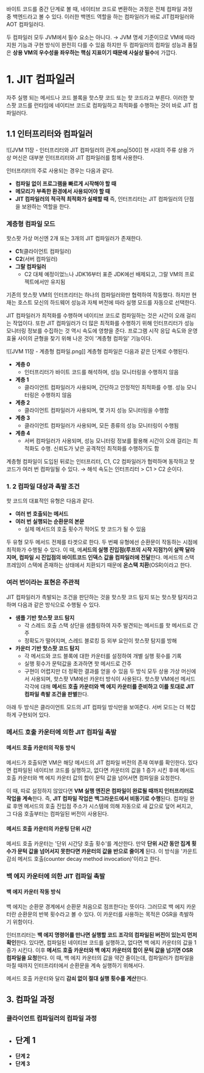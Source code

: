 바이트 코드를 중간 단계로 볼 때, 네이티브 코드로 변환하는 과정은 전체 컴파일 과정 중 백엔드라고 볼 수 있다.
이러한 백엔드 역할을 하는 컴파일러가 바로 JIT컴파일러와 AOT 컴파일러다.

두 컴파일러 모두 JVM에서 필수 요소는 아니다.
→ JVM 명세 기준이므로 VM에 따라 지원 기능과 구현 방식이 완전히 다를 수 있음
하지만 두 컴파일러의 컴파일 성능과 품질은 **상용 VM의 우수성을 좌우하는 핵심 지표이기 때문에 사실상 필수**에 가깝다.

# 1. JIT 컴파일러
자주 실행 되는 메서드나 코드 블록을 핫스팟 코드 또는 핫 코드라고 부른다. 
이러한 핫스팟 코드를 런타임에 네이티브 코드로 컴파일하고 최적화를 수행하는 것이 바로 JIT 컴파일러다. 

## 1.1 인터프리터와 컴파일러
![[JVM 11장 - 인터프리터와 JIT 컴파일러의 관계.png|500]]
현 시대의 주류 상용 가상 머신은 대부분 인터프리터와 JIT 컴파일러를 함께 사용한다.

인터프리터의 주로 사용되는 경우는 다음과 같다.
- **컴파일 없이 프로그램을 빠르게 시작해야 할 때**
- **메모리가 부족한 환경에서 사용되어야 할 때**
- **JIT 컴파일러의 적극적 최적화가 실패할 때**
즉, 인터프리터는 JIT 컴파일러의 단점을 보완하는 역할을 한다.

### 계층형 컴파일 모드
핫스팟 가상 머신엔 2개 또는 3개의 JIT 컴파일러가 존재한다.
- **C1**(클라이언트 컴파일러)
- **C2**(서버 컴파일러)
- **그랄 컴파일러**
	- C2 대체 예정이었느나 JDK16부터 표준 JDK에선 배제되고, 그랄 VM의 프로젝트에서만 유지됨

기존의 핫스팟 VM의 인터프리터는 하나의 컴파일러와만 협력하여 작동했다.
하지만 현재는 호스트 모신의 하드웨어 성능과 자체 버전에 따라 실행 모드를 자동으로 선택한다.

JIT 컴파일러가 최적화를 수행하며 네이티브 코드로 컴파일하는 것은 시간이 오래 걸리는 작업이다.
또한 JIT 컴파일러가 더 많은 최적화를 수행하기 위해 인터프리터가 성능 모니터링 정보를 수집하는 것 역시 속도에 영향을 준다.
프로그램 시작 응답 속도와 운영 효율 사이의 균형을 찾기 위해 나온 것이 '계층형 컴파일' 기능이다. 

![[JVM 11장 - 계층형 컴파일.png]]
계층형 컴파일은 다음과 같은 단계로 수행된다.
- **계층 0**
	- 인터프리터가 바이트 코드를 해석하며, 성능 모니터링을 수행하지 않음
- **계층 1**
	- 클라이언트 컴파일러가 사용되며, 간단하고 안정적인 최적화를 수행. 성능 모니터링은 수행하지 않음
- **계층 2**
	- 클라이언트 컴파일러가 사용되며, 몇 가지 성능 모니터링을 수행함
- **계층 3**
	- 클라이언트 컴파일러가 사용되며, 모든 종류의 성능 모니터링이 수행됨
- **계층 4**
	- 서버 컴파일러가 사용되며, 성능 모니터링 정보를 활용해 시간이 오래 걸리는 최적화도 수행. 신뢰도가 낮은 공격적인 최적화를 수행하기도 함

계층형 컴파일이 도입된 뒤로는 인터프리터, C1, C2 컴파일러가 협력하며 동작하고 핫 코드가 여러 번 컴파일될 수 있다.
→ 해석 속도는 인터프리터 > C1 > C2 순이다.

### 1. 2 컴파일 대상과 촉발 조건
핫 코드의 대표적인 유형은 다음과 같다.
- **여러 번 호출되는 메서드**
- **여러 번 실행되는 순환문의 본문**
	- 실제 메서드의 호출 횟수가 적어도 핫 코드가 될 수 있음

두 유형 모두 메서드 전체를 타겟으로 한다. 
두 번째 유형에선 순환문이 작동하는 시점에 최적화가 수행될 수 있다.
이 때,  메**서드의 실행 진입점(루프의 시작 지점?)이 살짝 달라지며, 컴파일 시 진입점의 바이트코드 인덱스 값을 컴파일러에 전달**한다. 
메서드의 스택 프레임이 스택에 존재하는 상태에서 치환되기 때문에 **온스택 치환**(OSR)이라고 한다.

### 여러 번이라는 표현은 주관적
JIT 컴파일러가 촉발되는 조건을 판단하는 것을 핫스팟 코드 탐지 또는 핫스팟 탐지라고 하며 다음과 같은 방식으로 수행될 수 있다.
- **샘플 기반 핫스팟 코드 탐지**
	- 각 스레드 호출 스택 상단을 샘플링하여 자주 발견되는 메서드를 핫 메서드로 간주
	- 정확도가 떨어지며, 스레드 블로킹 등 외부 요인이 핫스팟 탐지를 방해
- **카운터 기반 핫스팟 코드 탐지**
	- 각 메서드와 코드 블록에 대한 카운터를 설정하여 개별 실행 횟수를 기록
	- 실행 횟수가 문턱값을 초과하면 핫 메서드로 간주
	- 구현이 어렵지만 더 정확한 결과를 얻을 수 있음
두 방식 모두 상용 가상 머신에서 사용되며, 핫스팟 VM에선 카운터 방식이 사용된다.
핫스팟 VM에선 메서드 각각에 대해 **메서드 호출 카운터와 백 에지 카운터를 준비하고 이를 토대로 JIT 컴파일 촉발 조건을 판별**한다.

아래 두 방식은 클라이언트 모드의 JIT 컴파일 방식만을 보여준다. 서버 모드는 더 복잡하게 구현되어 있다.
### 메서드 호출 카운터에 의한 JIT 컴파일 촉발
#### 메서드 호출 카운터의 작동 방식
메서드가 호출되면 VM은 해당 메서드의 JIT 컴파일 버전의 존재 여부를 확인한다. 
있다면 컴파일된 네이티브 코드를 실행하고, 
없다면 카운터의 값을 1 증가 시킨 후에 메서드 호출 카운터와 백 에지 카운터 값의 합이 문턱 값을 넘어서면 컴파일을 요청한다.

이 때, 따로 설정하지 않았다면 **VM 실행 엔진은 컴파일이 완료될 때까지 인터프리터로 작업을 계속**한다.
즉, **JIT 컴파일 작업은 백그라운드에서 비동기로 수행**된다.
컴파일 완료 후엔 메서드의 호출 진입점 주소가 시스템에 의해 자동으로 새 값으로 덮어 써지고, 그 다음 호출부터는 컴파일된 버전이 사용된다. 
#### 메서드 호출 카운터의 카운팅 단위 시간
메서드 호출 카운터는 '단위 시간당 호출 횟수'를 계산한다.
만약 **단위 시간 동안 집계 횟수가 문턱 값을 넘어서지 못한다면 카운터의 값을 반으로 줄이게** 된다. 
이 방식을 '카운트 감쇠 메서드 호출(counter decay method invocation)'이라고 한다. 

### 백 에지 카운터에 의한 JIT 컴파일 촉발
#### 백 에지 카운터 작동 방식
백 에지는 순환문 경계에서 순환문 처음으로 점프한다는 뜻이다.
그러므로 백 에지 카운터란 순환문의 반복 횟수라고 볼 수 있다.
이 카운터를 사용하는 목적은 OSR을 촉발하기 위함이다.

인터프리터는 **백 에지 명령어를 만나면 실행할 코드 조각의 컴파일된 버전이 있는지 먼저 확인**한다.
있다면, 컴파일된 네이티브 코드를 실행하고,
없다면 백 에지 카운터의 값을 1 증가 시킨다. 
이후 **메서드 호출 카운터와 백 에지 카운터의 합이 문턱 값을 넘기면 OSR 컴파일을 요청**한다. 
이 때, 백 에지 카운터의 값을 약간 줄이는데, 컴파일러가 컴파일을 마칠 때까지 인터프리터에서 순환문을 계속 실행하기 위해서다. 

메서드 호출 카운터와 달리 **감쇠 없이 절대 실행 횟수를 계산**한다.

## 3. 컴파일 과정
### 클라이언트 컴파일러의 컴파일 과정
- **단계 1**
	- 
- **단계 2**
- **단계 3**